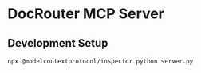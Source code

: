 # DocRouter MCP Server

## Development Setup
```bash
npx @modelcontextprotocol/inspector python server.py
```